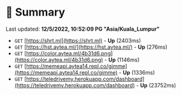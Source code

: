 # 📖 Summary
Last updated: **12/5/2022, 10:52:09 PG "Asia/Kuala_Lumpur"**

- `GET` [https://shrt.ml](https://shrt.ml) - **Up** (2403ms)
- `GET` [https://hst.aytea.ml/](https://hst.aytea.ml/) - **Up** (276ms)
- `GET` [https://color.aytea.ml/4b31d6.png](https://color.aytea.ml/4b31d6.png) - **Up** (1146ms)
- `GET` [https://memeapi.aytea14.repl.co/gimme](https://memeapi.aytea14.repl.co/gimme) - **Up** (1336ms)
- `GET` [https://teledrivemy.herokuapp.com/dashboard](https://teledrivemy.herokuapp.com/dashboard) - **Up** (23752ms)
